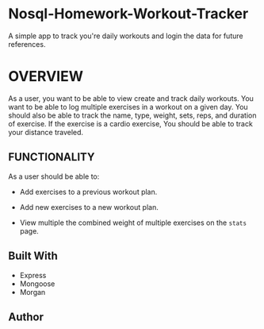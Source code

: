 # Nosql-Homework-Workout-Tracker

A simple app to track you're daily workouts and login the data for future references.

# OVERVIEW
As a user, you want to be able to view create and track daily workouts. You want to be able to log multiple exercises in a workout on a given day. You should also be able to track the name, type, weight, sets, reps, and duration of exercise. If the exercise is a cardio exercise, You should be able to track your distance traveled.

## FUNCTIONALITY

As a user should be able to:

  * Add exercises to a previous workout plan.

  * Add new exercises to a new workout plan.

  * View multiple the combined weight of multiple exercises on the `stats` page.


## Built With

  * Express
  * Mongoose
  * Morgan

## Author
